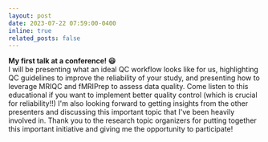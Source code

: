 ```yaml
---
layout: post
date: 2023-07-22 07:59:00-0400
inline: true
related_posts: false
---
```


<b> My first talk at a conference! &#128515; </b>
<br>
I will be presenting what an ideal QC workflow looks like for us, highlighting QC guidelines to improve the reliability of your study, and presenting how to leverage MRIQC and fMRIPrep to assess data quality.
Come listen to this educational if you want to implement better quality control (which is crucial for reliability!!)
I'm also looking forward to getting insights from the other presenters and discussing this important topic that I've been heavily involved in.
Thank you to the research topic organizers for putting together this important initiative and giving me the opportunity to participate!
